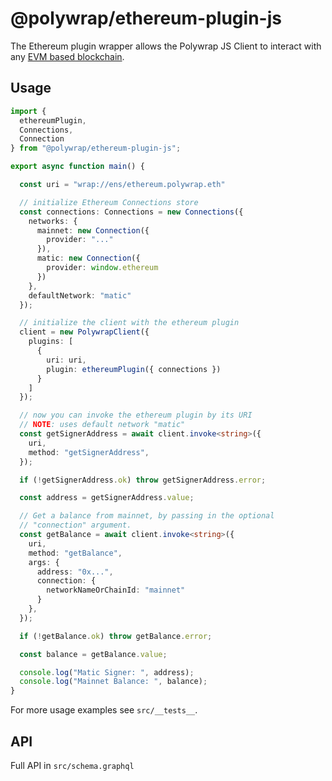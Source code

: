 # @polywrap/ethereum-plugin-js

The Ethereum plugin wrapper allows the Polywrap JS Client to interact with any [EVM based blockchain](https://ethereum.org/).

## Usage

``` typescript
import {
  ethereumPlugin,
  Connections,
  Connection
} from "@polywrap/ethereum-plugin-js";

export async function main() {

  const uri = "wrap://ens/ethereum.polywrap.eth"

  // initialize Ethereum Connections store
  const connections: Connections = new Connections({
    networks: {
      mainnet: new Connection({
        provider: "..."
      }),
      matic: new Connection({
        provider: window.ethereum
      })
    },
    defaultNetwork: "matic"
  });

  // initialize the client with the ethereum plugin
  client = new PolywrapClient({
    plugins: [
      {
        uri: uri,
        plugin: ethereumPlugin({ connections })
      }
    ]
  });

  // now you can invoke the ethereum plugin by its URI
  // NOTE: uses default network "matic"
  const getSignerAddress = await client.invoke<string>({
    uri,
    method: "getSignerAddress",
  });

  if (!getSignerAddress.ok) throw getSignerAddress.error;

  const address = getSignerAddress.value;

  // Get a balance from mainnet, by passing in the optional
  // "connection" argument.
  const getBalance = await client.invoke<string>({
    uri,
    method: "getBalance",
    args: {
      address: "0x...",
      connection: {
        networkNameOrChainId: "mainnet"
      }
    },
  });

  if (!getBalance.ok) throw getBalance.error;

  const balance = getBalance.value;

  console.log("Matic Signer: ", address);
  console.log("Mainnet Balance: ", balance);
}
```

For more usage examples see `src/__tests__`.

## API

Full API in `src/schema.graphql`
